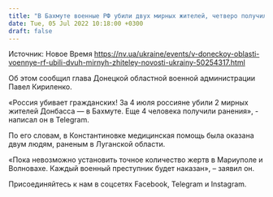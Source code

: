 ```yaml
---
title: "В Бахмуте военные РФ убили двух мирных жителей, четверо получили ранения — Донецкая ОВА"
date: Tue, 05 Jul 2022 10:18:00 +0300
draft: false
---
```

Источник: Новое Время https://nv.ua/ukraine/events/v-doneckoy-oblasti-voennye-rf-ubili-dvuh-mirnyh-zhiteley-novosti-ukrainy-50254317.html


Об этом сообщил глава Донецкой областной военной администрации Павел Кириленко.

«Россия убивает гражданских! За 4 июля россияне убили 2 мирных жителей Донбасса — в Бахмуте. Еще 4 человека получили ранения», - написал он в Telegram.

По его словам, в Константиновке медицинская помощь была оказана двум людям, раненым в Луганской области.

«Пока невозможно установить точное количество жертв в Мариуполе и Волновахе. Каждый военный преступник будет наказан», – заявил он.

Присоединяйтесь к нам в соцсетях Facebook, Telegram и Instagram.
